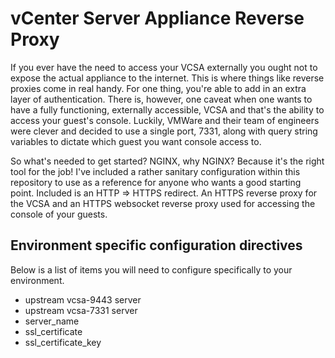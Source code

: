 vCenter Server Appliance Reverse Proxy
===
If you ever have the need to access your VCSA externally you ought not to expose the actual appliance to the internet.  This is where things like reverse proxies come in real handy. For one thing, you're able to add in an extra layer of authentication. There is, however, one caveat when one wants to have a fully functioning, externally accessible, VCSA and that's the ability to access your guest's console.  Luckily, VMWare and their team of engineers were clever and decided to use a single port, 7331, along with query string variables to dictate which guest you want console access to. 

So what's needed to get started? NGINX, why NGINX? Because it's the right tool for the job! I've included a rather sanitary configuration within this repository to use as a reference for anyone who wants a good starting point. Included is an HTTP => HTTPS redirect. An HTTPS reverse proxy for the VCSA and an HTTPS websocket reverse proxy used for accessing the console of your guests.

## Environment specific configuration directives
Below is a list of items you will need to configure specifically to your environment.

 - upstream vcsa-9443 server
 - upstream vcsa-7331 server
 - server_name
 - ssl_certificate
 - ssl_certificate_key